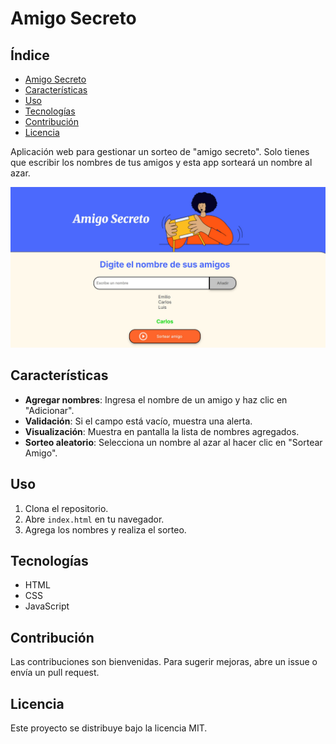 # Amigo Secreto


## Índice
- [Amigo Secreto](#amigo-secreto)
- [Características](#características)
- [Uso](#uso)
- [Tecnologías](#tecnologías)
- [Contribución](#contribución)
- [Licencia](#licencia)

Aplicación web para gestionar un sorteo de "amigo secreto". Solo tienes que escribir los nombres de tus amigos y esta app sorteará un nombre al azar. 

<img src="assets/captura-pantalla.jpg" alt="Imagen de la App Amigo Secreto">

## Características

- **Agregar nombres**: Ingresa el nombre de un amigo y haz clic en "Adicionar".
- **Validación**: Si el campo está vacío, muestra una alerta.
- **Visualización**: Muestra en pantalla la lista de nombres agregados.
- **Sorteo aleatorio**: Selecciona un nombre al azar al hacer clic en "Sortear Amigo".

## Uso

1. Clona el repositorio.
2. Abre `index.html` en tu navegador.
3. Agrega los nombres y realiza el sorteo.

## Tecnologías

- HTML
- CSS
- JavaScript

## Contribución

Las contribuciones son bienvenidas. Para sugerir mejoras, abre un issue o envía un pull request.

## Licencia

Este proyecto se distribuye bajo la licencia MIT.

